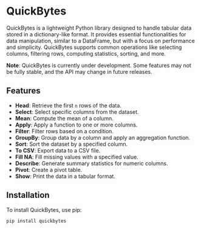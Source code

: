 # QuickBytes

QuickBytes is a lightweight Python library designed to handle tabular data stored in a dictionary-like format. It provides essential functionalities for data manipulation, similar to a DataFrame, but with a focus on performance and simplicity. QuickBytes supports common operations like selecting columns, filtering rows, computing statistics, sorting, and more. 

**Note**: QuickBytes is currently under development. Some features may not be fully stable, and the API may change in future releases.

## Features

- **Head**: Retrieve the first `n` rows of the data.
- **Select**: Select specific columns from the dataset.
- **Mean**: Compute the mean of a column.
- **Apply**: Apply a function to one or more columns.
- **Filter**: Filter rows based on a condition.
- **GroupBy**: Group data by a column and apply an aggregation function.
- **Sort**: Sort the dataset by a specified column.
- **To CSV**: Export data to a CSV file.
- **Fill NA**: Fill missing values with a specified value.
- **Describe**: Generate summary statistics for numeric columns.
- **Pivot**: Create a pivot table.
- **Show**: Print the data in a tabular format.

## Installation

To install QuickBytes, use pip:

```bash
pip install quickbytes
